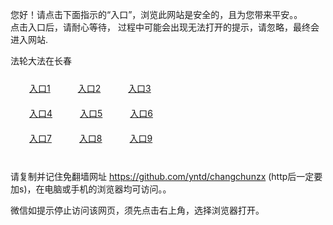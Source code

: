 您好！请点击下面指示的“入口”，浏览此网站是安全的，且为您带来平安。。 <br/>
点击入口后，请耐心等待， 过程中可能会出现无法打开的提示，请忽略，最终会进入网站. </br>

法轮大法在长春<br/>
<div style="padding:10px"><a style="margin:20px" target="_blank" href="https://d1s49ux14joeqt.cloudfront.net/2Qpsp?xyskhivv" id="ccLink1" rel="nofollow">入口1</a> <a target="_blank" style="margin:20px" href="https://d16b7cep9z4e9d.cloudfront.net/2Qpsp?sddhsofo" id="ccLink2" rel="nofollow">入口2</a> <a style="margin:20px" target="_blank" href="https://df4nwxujofayn.cloudfront.net/2Qpsp?xeuqjokx" id="ccLink3" rel="nofollow">入口3</a></div>

<div style="padding:10px" ><a style="margin:20px" target="_blank" href="https://d1s49ux14joeqt.cloudfront.net/2Qpsp?xyskhivv" id="ccLink4" rel="nofollow">入口4</a> <a style="margin:20px" href="https://d16b7cep9z4e9d.cloudfront.net/2Qpsp?sddhsofo" target="_blank" id="ccLink5" rel="nofollow">入口5</a> <a style="margin:20px" href="https://df4nwxujofayn.cloudfront.net/2Qpsp?xeuqjokx" target="_blank" id="ccLink6" rel="nofollow">入口6</a></div>

<div style="padding:10px"><a style="margin:20px" target="_blank" href="https://d1s49ux14joeqt.cloudfront.net/2Qpsp?xyskhivv" id="ccLink7" rel="nofollow">入口7</a> <a style="margin:20px" href="https://d16b7cep9z4e9d.cloudfront.net/2Qpsp?sddhsofo" target="_blank" id="ccLink8" rel="nofollow">入口8</a> <a style="margin:20px" target="_blank" href="https://df4nwxujofayn.cloudfront.net/2Qpsp?xeuqjokx" id="ccLink9" rel="nofollow">入口9</a></div>

<br/>



请复制并记住免翻墙网址 https://github.com/yntd/changchunzx (http后一定要加s)，在电脑或手机的浏览器均可访问。。<br/>

微信如提示停止访问该网页，须先点击右上角，选择浏览器打开。
